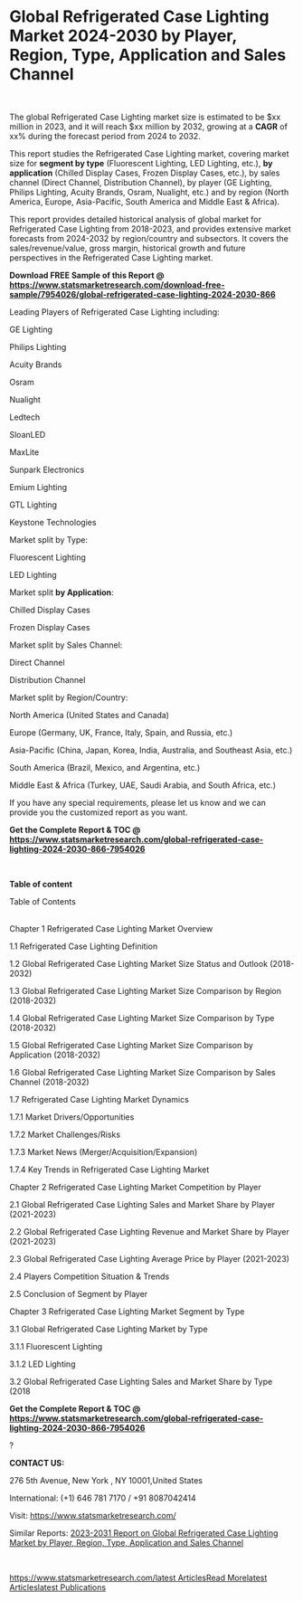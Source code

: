 <h1>Global Refrigerated Case Lighting Market 2024-2030 by Player, Region, Type, Application and Sales Channel</h1><br/><p>The global Refrigerated Case Lighting market size is estimated to be $xx million in 2023, and it will reach $xx million by 2032, growing at a <strong>CAGR</strong> of xx% during the forecast period from 2024 to 2032.</p>
 
 
 
 <p>This report studies the Refrigerated Case Lighting market, covering market size for <strong>segment by type</strong> (Fluorescent Lighting, LED Lighting, etc.), <strong>by application</strong> (Chilled Display Cases, Frozen Display Cases, etc.), by sales channel (Direct Channel, Distribution Channel), by player (GE Lighting, Philips Lighting, Acuity Brands, Osram, Nualight, etc.) and by region (North America, Europe, Asia-Pacific, South America and Middle East & Africa).</p>
 
 
 
 <p>This report provides detailed historical analysis of global market for Refrigerated Case Lighting from 2018-2023, and provides extensive market forecasts from 2024-2032 by region/country and subsectors. It covers the sales/revenue/value, gross margin, historical growth and future perspectives in the Refrigerated Case Lighting market.</p>
 
 
 
 <p><strong>Download FREE Sample of this Report @ <a href="https://www.statsmarketresearch.com/download-free-sample/7954026/global-refrigerated-case-lighting-2024-2030-866">https://www.statsmarketresearch.com/download-free-sample/7954026/global-refrigerated-case-lighting-2024-2030-866</a></strong></p>
 
 
 
 <p>Leading Players of Refrigerated Case Lighting including:</p>
 
 
 
 <p>GE Lighting</p>
 
 
 
 <p>Philips Lighting</p>
 
 
 
 <p>Acuity Brands</p>
 
 
 
 <p>Osram</p>
 
 
 
 <p>Nualight</p>
 
 
 
 <p>Ledtech</p>
 
 
 
 <p>SloanLED</p>
 
 
 
 <p>MaxLite</p>
 
 
 
 <p>Sunpark Electronics</p>
 
 
 
 <p>Emium Lighting</p>
 
 
 
 <p>GTL Lighting</p>
 
 
 
 <p>Keystone Technologies</p>
 
 
 
 <p>Market split by Type:</p>
 
 
 
 <p>Fluorescent Lighting</p>
 
 
 
 <p>LED Lighting</p>
 
 
 
 <p>Market split <strong>by Application</strong>:</p>
 
 
 
 <p>Chilled Display Cases</p>
 
 
 
 <p>Frozen Display Cases</p>
 
 
 
 <p>Market split by Sales Channel:</p>
 
 
 
 <p>Direct Channel</p>
 
 
 
 <p>Distribution Channel</p>
 
 
 
 <p>Market split by Region/Country:</p>
 
 
 
 <p>North America (United States and Canada)</p>
 
 
 
 <p>Europe (Germany, UK, France, Italy, Spain, and Russia, etc.)</p>
 
 
 
 <p>Asia-Pacific (China, Japan, Korea, India, Australia, and Southeast Asia, etc.)</p>
 
 
 
 <p>South America (Brazil, Mexico, and Argentina, etc.)</p>
 
 
 
 <p>Middle East & Africa (Turkey, UAE, Saudi Arabia, and South Africa, etc.)</p>
 
 
 
 <p>If you have any special requirements, please let us know and we can provide you the customized report as you want.</p>
 
 
 
 <div><b>Get the Complete Report & TOC @ <a href="https://www.statsmarketresearch.com/global-refrigerated-case-lighting-2024-2030-866-7954026">https://www.statsmarketresearch.com/global-refrigerated-case-lighting-2024-2030-866-7954026</a></b></div>
 
 
 
 <p><br />
 
 <b>Table of content</b></p>
 
 
 
 <p>Table of Contents<br />
 
 <br />
 
 Chapter 1 Refrigerated Case Lighting Market Overview<br />
 
 1.1 Refrigerated Case Lighting Definition<br />
 
 1.2 Global Refrigerated Case Lighting Market Size Status and Outlook (2018-2032)<br />
 
 1.3 Global Refrigerated Case Lighting Market Size Comparison by Region (2018-2032)<br />
 
 1.4 Global Refrigerated Case Lighting Market Size Comparison by Type (2018-2032)<br />
 
 1.5 Global Refrigerated Case Lighting Market Size Comparison by Application (2018-2032)<br />
 
 1.6 Global Refrigerated Case Lighting Market Size Comparison by Sales Channel (2018-2032)<br />
 
 1.7 Refrigerated Case Lighting Market Dynamics<br />
 
 1.7.1 Market Drivers/Opportunities<br />
 
 1.7.2 Market Challenges/Risks<br />
 
 1.7.3 Market News (Merger/Acquisition/Expansion)<br />
 
 1.7.4 Key Trends in Refrigerated Case Lighting Market<br />
 
 Chapter 2 Refrigerated Case Lighting Market Competition by Player<br />
 
 2.1 Global Refrigerated Case Lighting Sales and Market Share by Player (2021-2023)<br />
 
 2.2 Global Refrigerated Case Lighting Revenue and Market Share by Player (2021-2023)<br />
 
 2.3 Global Refrigerated Case Lighting Average Price by Player (2021-2023)<br />
 
 2.4 Players Competition Situation & Trends<br />
 
 2.5 Conclusion of Segment by Player<br />
 
 Chapter 3 Refrigerated Case Lighting Market Segment by Type<br />
 
 3.1 Global Refrigerated Case Lighting Market by Type<br />
 
 3.1.1 Fluorescent Lighting<br />
 
 3.1.2 LED Lighting<br />
 
 3.2 Global Refrigerated Case Lighting Sales and Market Share by Type (2018</p>
 
 
 
 <div><b>Get the Complete Report & TOC @ <a href="https://www.statsmarketresearch.com/global-refrigerated-case-lighting-2024-2030-866-7954026">https://www.statsmarketresearch.com/global-refrigerated-case-lighting-2024-2030-866-7954026</a></b></div>
 
 
 
 <p>? </p>
 
 
 
 <p><b>CONTACT US:</b><br />
 
 276 5th Avenue, New York , NY 10001,United States<br />
 
 International: (+1) 646 781 7170 / +91 8087042414<br />
 
 Visit: <a href="https://www.statsmarketresearch.com/">https://www.statsmarketresearch.com/</a><br />
 
 Similar Reports: <a href="https://www.statsmarketresearch.com/global-refrigerated-case-lighting-2024-2030-866-7954026">2023-2031 Report on Global Refrigerated Case Lighting Market by Player, Region, Type, Application and Sales Channel</a><br />
 
 <br />
 
 <a href="https://gyeongbokgung.com">https://www.statsmarketresearch.com/</a><a href="https://hallyeomaritime.com">latest Articles</a><a href="https://jingwansa.com">Read More</a><a href="https://nguoiviet.jp/">latest Articles</a><a href="https://www.intelmarketresearch.com/">latest Publications</a></p>
